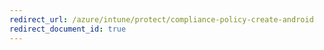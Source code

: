 ```yaml
---
redirect_url: /azure/intune/protect/compliance-policy-create-android
redirect_document_id: true
---
```

